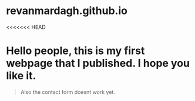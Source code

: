 # revanmardagh.github.io

<<<<<<< HEAD

# Hello people, this is my first webpage that I published. I hope you like it.

> Also the contact form doesnt work yet.
